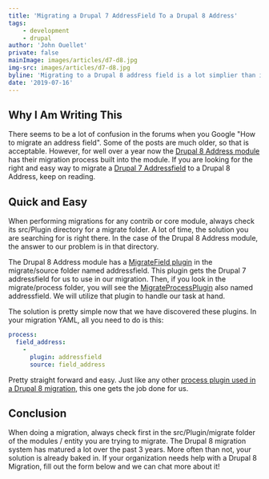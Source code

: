 ```yaml
---
title: 'Migrating a Drupal 7 AddressField To a Drupal 8 Address'
tags:
    - development
    - drupal
author: 'John Ouellet'
private: false
mainImage: images/articles/d7-d8.jpg
img-src: images/articles/d7-d8.jpg
byline: 'Migrating to a Drupal 8 address field is a lot simplier than it seems.'
date: '2019-07-16'
---
```


Why I Am Writing This
--------

There seems to be a lot of confusion in the forums when you Google "How to migrate an address field".  Some of the posts are much older, so that is acceptable.  However, for well over a year now the [Drupal 8 Address module](https://www.drupal.org/project/address) has their migration process built into the module.  If you are looking for the right and easy way to migrate a [Drupal 7 Addressfield](https://www.drupal.org/project/addressfield) to a Drupal 8 Address, keep on reading.


Quick and Easy
--------------------

When performing migrations for any contrib or core module, always check its src/Plugin directory for a migrate folder.  A lot of time, the solution you are searching for is right there.  In the case of the Drupal 8 Address module, the answer to our problem is in that directory.  

The Drupal 8 Address module has a [MigrateField plugin](https://api.drupal.org/api/drupal/core%21modules%21migrate_drupal%21src%21Annotation%21MigrateField.php/class/MigrateField/8.5.x) in the migrate/source folder named addressfield.  This plugin gets the Drupal 7 addressfield for us to use in our migration.  Then, if you look in the migrate/process folder, you will see the [MigrateProcessPlugin](https://www.drupal.org/docs/8/api/migrate-api/migrate-process-plugins) also named addressfield.  We will utilize that plugin to handle our task at hand. 

The solution is pretty simple now that we have discovered these plugins.  In your migration YAML, all you need to do is this:

```yaml
process:
  field_address:
    -
      plugin: addressfield
      source: field_address
``` 

Pretty straight forward and easy.  Just like any other [process plugin used in a Drupal 8 migration](https://www.drupal.org/docs/8/api/migrate-api/migrate-process-plugins/list-of-core-migrate-process-plugins), this one gets the job done for us.


Conclusion
---------

When doing a migration, always check first in the src/Plugin/migrate folder of the modules / entity you are trying to migrate.  The Drupal 8 migration system has matured a lot over the past 3 years.  More often than not, your solution is already baked in.  If your organization needs help with a Drupal 8 Migration, fill out the form below and we can chat more about it!
